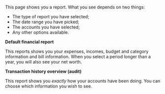 This page shows you a report. What you see depends on two things:

- The type of report you have selected;
- The date range you have picked;
- The accounts you have selected;
- Any other options available.

**Default financial report**

This reports shows you your expenses, incomes, budget and category information and bill information. When you select a period longer than a year, you will also see your net worth.

**Transaction history overview (audit)**

This report shows you *exactly* how your accounts have been doing. You can choose which information you wish to see.